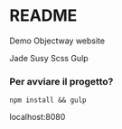 # README #

Demo Objectway website

Jade
Susy
Scss
Gulp

### Per avviare il progetto? ###

`npm install && gulp`

localhost:8080

###